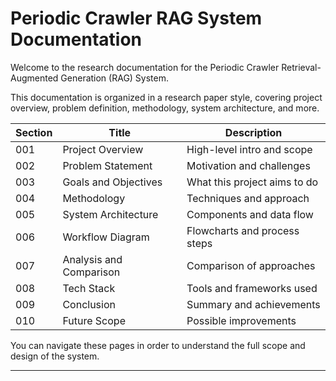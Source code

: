 # Periodic Crawler RAG System Documentation

Welcome to the research documentation for the Periodic Crawler Retrieval-Augmented Generation (RAG) System.

This documentation is organized in a research paper style, covering project overview, problem definition, methodology, system architecture, and more.

| Section | Title                          | Description                    |
|---------|--------------------------------|-------------------------------|
| 001     | Project Overview               | High-level intro and scope    |
| 002     | Problem Statement             | Motivation and challenges     |
| 003     | Goals and Objectives          | What this project aims to do  |
| 004     | Methodology                   | Techniques and approach       |
| 005     | System Architecture          | Components and data flow      |
| 006     | Workflow Diagram             | Flowcharts and process steps |
| 007     | Analysis and Comparison      | Comparison of approaches      |
| 008     | Tech Stack                   | Tools and frameworks used    |
| 009     | Conclusion                   | Summary and achievements      |
| 010     | Future Scope                 | Possible improvements         |

You can navigate these pages in order to understand the full scope and design of the system.

---
